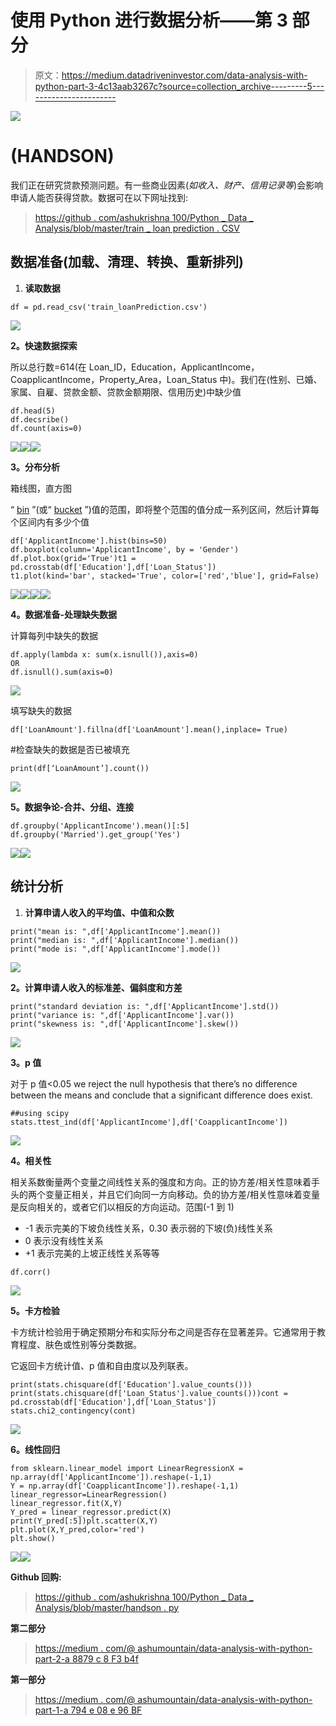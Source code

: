 # 使用 Python 进行数据分析——第 3 部分

> 原文：<https://medium.datadriveninvestor.com/data-analysis-with-python-part-3-4c13aab3267c?source=collection_archive---------5----------------------->

[![](img/8c8123eeb85534cf6dc6270bcc87782b.png)](http://www.track.datadriveninvestor.com/1B9E)

# **(HANDSON)**

我们正在研究贷款预测问题。有一些商业因素(*如收入、财产、信用记录等*)会影响申请人能否获得贷款。数据可在以下网址找到:

> [https://github . com/ashukrishna 100/Python _ Data _ Analysis/blob/master/train _ loan prediction . CSV](https://github.com/ashukrishna100/Python_Data_Analysis/blob/master/train_loanPrediction.csv)

## 数据准备(加载、清理、转换、重新排列)

1.  **读取数据**

```
df = pd.read_csv('train_loanPrediction.csv')
```

![](img/4f7df0145ee63b8cd381aa4126b0ebe7.png)

**2。快速数据探索**

所以总行数=614(在 Loan_ID，Education，ApplicantIncome，CoapplicantIncome，Property_Area，Loan_Status 中)。我们在(性别、已婚、家属、自雇、贷款金额、贷款金额期限、信用历史)中缺少值

```
df.head(5)
df.decsribe()
df.count(axis=0)
```

![](img/b213d93eee61503a935cdd4177d755f0.png)![](img/a4ba356bb0ff93dab09400816dbfabb2.png)![](img/5fce45a4eb999309c121b3986cd76fd5.png)

**3。分布分析**

箱线图，直方图

“ [bin](https://en.wikipedia.org/wiki/Data_binning) ”(或“ [bucket](https://en.wikipedia.org/wiki/Data_binning) ”)值的范围，即将整个范围的值分成一系列区间，然后计算每个区间内有多少个值

```
df['ApplicantIncome'].hist(bins=50)
df.boxplot(column='ApplicantIncome', by = 'Gender')
df.plot.box(grid='True')t1 = pd.crosstab(df['Education'],df['Loan_Status'])
t1.plot(kind='bar', stacked='True', color=['red','blue'], grid=False)
```

![](img/8b88a180eff3445008b7d28dd798fcf8.png)![](img/6b23f24ffa095627a9b5cb9ce556b66d.png)![](img/cf13092f39127b73706a54dba81b1a52.png)![](img/7979f4340444ec5a4304a0d13d433d89.png)

**4。数据准备-处理缺失数据**

计算每列中缺失的数据

```
df.apply(lambda x: sum(x.isnull()),axis=0)
OR
df.isnull().sum(axis=0)
```

![](img/550f20884e0b6799c33072cc8548c7f0.png)

填写缺失的数据

```
df['LoanAmount'].fillna(df['LoanAmount'].mean(),inplace= True)
```

#检查缺失的数据是否已被填充

```
print(df[‘LoanAmount’].count())
```

![](img/d09b18eb482bb89b32a16fd4131261aa.png)

**5。数据争论-合并、分组、连接**

```
df.groupby('ApplicantIncome').mean()[:5]
df.groupby('Married').get_group('Yes')
```

![](img/265decb4f103e112d33fbd97d29a5f37.png)![](img/7fa33abc3fc16868d62f2c32382c8fe1.png)

## **统计分析**

1.  **计算申请人收入的平均值、中值和众数**

```
print("mean is: ",df['ApplicantIncome'].mean())
print("median is: ",df['ApplicantIncome'].median())
print("mode is: ",df['ApplicantIncome'].mode())
```

![](img/02d92553e9a84aa0a48b2863cdccebc6.png)

**2。计算申请人收入的标准差、偏斜度和方差**

```
print("standard deviation is: ",df['ApplicantIncome'].std())
print("variance is: ",df['ApplicantIncome'].var())
print("skewness is: ",df['ApplicantIncome'].skew())
```

![](img/c943f711bb821d78b516f8b0debd0677.png)

**3。p 值**

对于 p 值<0.05 we reject the null hypothesis that there’s no difference between the means and conclude that a significant difference does exist.

```
##using scipy
stats.ttest_ind(df['ApplicantIncome'],df['CoapplicantIncome'])
```

![](img/31a165dbdca1de7477e711062bc137a3.png)

**4。相关性**

相关系数衡量两个变量之间线性关系的强度和方向。正的协方差/相关性意味着手头的两个变量正相关，并且它们向同一方向移动。负的协方差/相关性意味着变量是反向相关的，或者它们以相反的方向运动。范围(-1 到 1)

*   -1 表示完美的下坡负线性关系，0.30 表示弱的下坡(负)线性关系
*   0 表示没有线性关系
*   +1 表示完美的上坡正线性关系等等

```
df.corr()
```

![](img/839e55de441c2929f4ce1f6224d422ee.png)

**5。卡方检验**

卡方统计检验用于确定预期分布和实际分布之间是否存在显著差异。它通常用于教育程度、肤色或性别等分类数据。

它返回卡方统计值、p 值和自由度以及列联表。

```
print(stats.chisquare(df['Education'].value_counts()))
print(stats.chisquare(df['Loan_Status'].value_counts()))cont = pd.crosstab(df['Education'],df['Loan_Status'])
stats.chi2_contingency(cont)
```

![](img/43508c88f2e5e23937c6711ae71584db.png)

**6。线性回归**

```
from sklearn.linear_model import LinearRegressionX = np.array(df['ApplicantIncome']).reshape(-1,1)
Y = np.array(df['CoapplicantIncome']).reshape(-1,1)
linear_regressor=LinearRegression()
linear_regressor.fit(X,Y)
Y_pred = linear_regressor.predict(X)
print(Y_pred[:5])plt.scatter(X,Y)
plt.plot(X,Y_pred,color='red')
plt.show()
```

![](img/ddd007720919caefd56de979e4690367.png)![](img/c1bd89e52cbb0981a57c26ed6ea27a62.png)

**Github 回购:**

> [https://github . com/ashukrishna 100/Python _ Data _ Analysis/blob/master/handson . py](https://github.com/ashukrishna100/Python_Data_Analysis/blob/master/Handson.py)

**第二部分**

> [https://medium . com/@ ashumountain/data-analysis-with-python-part-2-a 8879 c 8 F3 b4f](https://medium.com/@ashumountain/data-analysis-with-python-part-2-a8879c8f3b4f)

**第一部分**

> [https://medium . com/@ ashumountain/data-analysis-with-python-part-1-a 794 e 08 e 96 BF](https://medium.com/@ashumountain/data-analysis-with-python-part-1-a794e08e96bf)